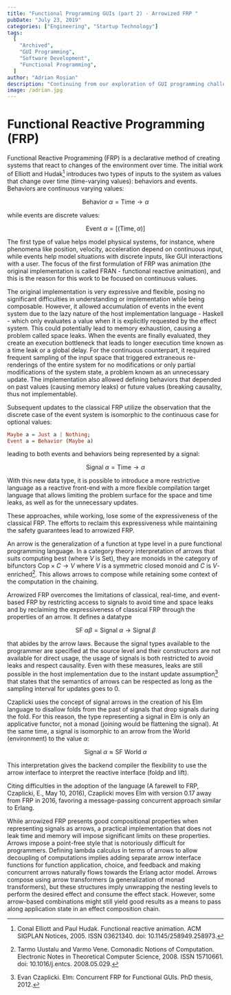 ```yaml
---
title: "Functional Programming GUIs (part 2) - Arrowized FRP "
pubDate: "July 23, 2019"
categories: ["Engineering", "Startup Technology"]
tags:
  [
    "Archived",
    "GUI Programming",
    "Software Development",
    "Functional Programming",
  ]
author: "Adrian Roșian"
description: "Continuing from our exploration of GUI programming challenges, this article delves deeper into Functional Reactive Programming (FRP), analyzing its evolution and impact on GUI development, with a focus on its methodologies and their effectiveness in improving composability, type safety, and simplifying complex GUI tasks."
image: /adrian.jpg
---
```


# Functional Reactive Programming (FRP)

Functional Reactive Programming (FRP) is a declarative method of creating systems that react to changes of the environment over time. The initial work of Elliott and Hudak[^1] introduces two types of inputs to the system as values that change over time (time-varying values): behaviors and events. Behaviors are continuous varying values:

$$
\text{Behavior } \alpha = \text{Time} \rightarrow \alpha
$$

while events are discrete values:

$$
\text{Event } \alpha = [(\text{Time}, \alpha)]
$$

The first type of value helps model physical systems, for instance, where phenomena like position, velocity, acceleration depend on continuous input, while events help model situations with discrete inputs, like GUI interactions with a user. The focus of the first formulation of FRP was animation (the original implementation is called FRAN - functional reactive animation), and this is the reason for this work to be focused on continuous values.

The original implementation is very expressive and flexible, posing no significant difficulties in understanding or implementation while being composable. However, it allowed accumulation of events in the event system due to the lazy nature of the host implementation language - Haskell - which only evaluates a value when it is explicitly requested by the effect system. This could potentially lead to memory exhaustion, causing a problem called space leaks. When the events are finally evaluated, they create an execution bottleneck that leads to longer execution time known as a time leak or a global delay. For the continuous counterpart, it required frequent sampling of the input space that triggered extraneous re-renderings of the entire system for no modifications or only partial modifications of the system state, a problem known as an unnecessary update. The implementation also allowed defining behaviors that depended on past values (causing memory leaks) or future values (breaking causality, thus not implementable).

Subsequent updates to the classical FRP utilize the observation that the discrete case of the event system is isomorphic to the continuous case for optional values:

```haskell
Maybe a = Just a | Nothing;
Event a = Behavior (Maybe a)
```

leading to both events and behaviors being represented by a signal:

$$
\text{Signal } \alpha = \text{Time} \rightarrow \alpha
$$

With this new data type, it is possible to introduce a more restrictive language as a reactive front-end with a more flexible compilation target language that allows limiting the problem surface for the space and time leaks, as well as for the unnecessary updates.

These approaches, while working, lose some of the expressiveness of the classical FRP. The efforts to reclaim this expressiveness while maintaining the safety guarantees lead to arrowized FRP.

An arrow is the generalization of a function at type level in a pure functional programming language. In a category theory interpretation of arrows that suits computing best (where $V$ is $\text{Set}$), they are monoids in the category of bifunctors $\text{Cop} \times C \rightarrow V$ where $V$ is a symmetric closed monoid and $C$ is $V$-enriched[^2]. This allows arrows to compose while retaining some context of the computation in the chaining.

Arrowized FRP overcomes the limitations of classical, real-time, and event-based FRP by restricting access to signals to avoid time and space leaks and by reclaiming the expressiveness of classical FRP through the properties of an arrow. It defines a datatype

$$
\text{SF } \alpha \beta = \text{Signal } \alpha \rightarrow \text{Signal } \beta
$$

that abides by the arrow laws. Because the signal types available to the programmer are specified at the source level and their constructors are not available for direct usage, the usage of signals is both restricted to avoid leaks and respect causality. Even with these measures, leaks are still possible in the host implementation due to the instant update assumption[^3] that states that the semantics of arrows can be respected as long as the sampling interval for updates goes to 0.

Czaplicki uses the concept of signal arrows in the creation of his Elm language to disallow folds from the past of signals that drop signals during the fold. For this reason, the type representing a signal in Elm is only an applicative functor, not a monad (joining would be flattening the signal). At the same time, a signal is isomorphic to an arrow from the World (environment) to the value $\alpha$:

$$
\text{Signal } \alpha \approx \text{SF World } \alpha
$$

This interpretation gives the backend compiler the flexibility to use the arrow interface to interpret the reactive interface (foldp and lift).

Citing difficulties in the adoption of the language (A farewell to FRP, Czaplicki, E., May 10, 2016), Czaplicki moves Elm with version 0.17 away from FRP in 2016, favoring a message-passing concurrent approach similar to Erlang.

While arrowized FRP presents good compositional properties when representing signals as arrows, a practical implementation that does not leak time and memory will impose significant limits on these properties. Arrows impose a point-free style that is notoriously difficult for programmers. Defining lambda calculus in terms of arrows to allow decoupling of computations implies adding separate arrow interface functions for function application, choice, and feedback and making concurrent arrows naturally flows towards the Erlang actor model. Arrows compose using arrow transformers (a generalization of monad transformers), but these structures imply unwrapping the nesting levels to perform the desired effect and consume the effect stack. However, some arrow-based combinations might still yield good results as a means to pass along application state in an effect composition chain.

[^1]: Conal Elliott and Paul Hudak. Functional reactive animation. ACM SIGPLAN Notices, 2005. ISSN 03621340. doi: 10.1145/258949.258973.
[^2]: Tarmo Uustalu and Varmo Vene. Comonadic Notions of Computation. Electronic Notes in Theoretical Computer Science, 2008. ISSN 15710661. doi: 10.1016/j.entcs. 2008.05.029.
[^3]: Evan Czaplicki. Elm: Concurrent FRP for Functional GUIs. PhD thesis, 2012.
